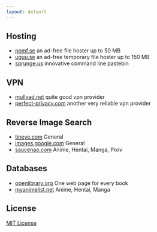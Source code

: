 ```yaml
---
layout: default
---
```


## Hosting

* [pomf.se](https://pomf.se/) an ad-free file hoster up to 50 MB
* [uguu.se](http://uguu.se/) an ad-free temporary file hoster up to 150 MB
* [sprunge.us](http://sprunge.us/) innovative command line pastebin
 
## VPN

* [mullvad.net](https://mullvad.net/en/) quite good vpn provider
* [perfect-privacy.com](https://perfect-privacy.com) another very reliable vpn provider

## Reverse Image Search

* [tineye.com](https://www.tineye.com/) General
* [images.google.com](https://images.google.com/) General
* [saucenao.com](http://saucenao.com/) Anime, Hentai, Manga, Pixiv

## Databases

* [openlibrary.org](https://openlibrary.org/) One web page for every book
* [myanimelist.net](http://myanimelist.net/) Anime, Hentai, Manga

## License

[MIT License](http://chibicode.mit-license.org/)
